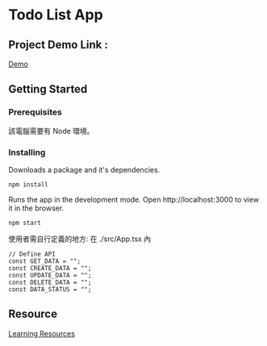 # Todo List App
## Project Demo Link :
[Demo](https://todo-firebase-1a591.firebaseapp.com/)

## Getting Started

### Prerequisites
該電腦需要有 Node 環境。

### Installing
Downloads a package and it's dependencies.
```
npm install
```

Runs the app in the development mode.
Open http://localhost:3000 to view it in the browser.
```
npm start
```

使用者需自行定義的地方:
在 ./src/App.tsx 內
```
// Define API
const GET_DATA = "";
const CREATE_DATA = "";
const UPDATE_DATA = "";
const DELETE_DATA = "";
const DATA_STATUS = "";
```

## Resource 
[Learning Resources](https://medium.com/javascript-in-plain-english/how-to-build-a-todo-list-app-with-react-hooks-and-typescript-b9cbdc61e966)
